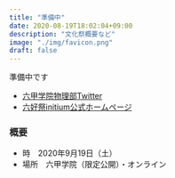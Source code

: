 ```yaml
---
title: "準備中"
date: 2020-08-19T18:02:04+09:00
description: "文化祭概要など"
image: "./img/favicon.png"
draft: false
---
```


準備中です

* [六甲学院物理部Twitter](https://twitter.com/rokkophysics)
* [六好祭initium公式ホームページ](http://www.st.rokko.ed.jp/festival/cultural/2020/index.html)

### 概要
* 時　2020年9月19日（土）
* 場所　六甲学院（限定公開）・オンライン